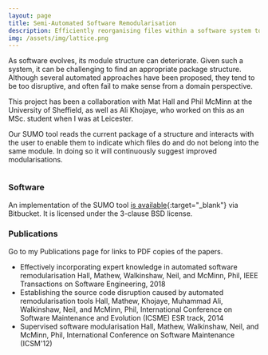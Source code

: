 ```yaml
---
layout: page
title: Semi-Automated Software Remodularisation
description: Efficiently reorganising files within a software system to minimise disruption.
img: /assets/img/lattice.png
---
```

As software evolves, its module structure can deteriorate. Given such a system, it can be challenging to find an appropriate package structure. Although several automated approaches have been proposed, they tend to be too disruptive, and often fail to make sense from a domain perspective.

This project has been a collaboration with Mat Hall and Phil McMinn at the University of Sheffield, as well as Ali Khojaye, who worked on this as an MSc. student when I was at Leicester.

Our SUMO tool reads the current package of a structure and interacts with the user to enable them to indicate which files do and do not belong into the same module. In doing so it will continuously suggest improved modularisations.

<div class="img_row">
    <img class="col two left" src="{{ site.baseurl }}/assets/img/sumo-shot2.png" alt="" title="Screen shot 1"/>
</div>

### Software

An implementation of the SUMO tool [is available](https://bitbucket.org/mathew_hall/sumo){:target="\_blank"} via Bitbucket. It is licensed under the 3-clause BSD license.

### Publications

Go to my Publications page for links to PDF copies of the papers.

* Effectively incorporating expert knowledge in automated software remodularisation Hall, Mathew, Walkinshaw, Neil, and McMinn, Phil,
IEEE Transactions on Software Engineering, 2018
* Establishing the source code disruption caused by automated remodularisation tools Hall, Mathew, Khojaye, Muhammad Ali, Walkinshaw, Neil, and McMinn, Phil,
International Conference on Software Maintenance and Evolution (ICSME) ESR track, 2014
* Supervised software modularisation Hall, Mathew, Walkinshaw, Neil, and McMinn, Phil,
International Conference on Software Maintenance (ICSM'12)
